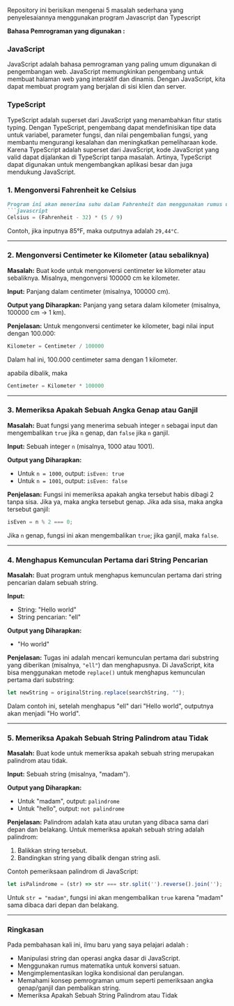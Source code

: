Repository ini berisikan mengenai 5 masalah sederhana yang penyelesaiannya menggunakan program Javascript dan Typescript

**Bahasa Pemrograman yang digunakan :**
### JavaScript
JavaScript adalah bahasa pemrograman yang paling umum digunakan di pengembangan web. JavaScript memungkinkan pengembang untuk membuat halaman web yang interaktif dan dinamis. Dengan JavaScript, kita dapat membuat program yang berjalan di sisi klien dan server.

### TypeScript
TypeScript adalah superset dari JavaScript yang menambahkan fitur statis typing. Dengan TypeScript, pengembang dapat mendefinisikan tipe data untuk variabel, parameter fungsi, dan nilai pengembalian fungsi, yang membantu mengurangi kesalahan dan meningkatkan pemeliharaan kode. Karena TypeScript adalah superset dari JavaScript, kode JavaScript yang valid dapat dijalankan di TypeScript tanpa masalah. Artinya, TypeScript dapat digunakan untuk mengembangkan aplikasi besar dan juga mendukung JavaScript.




### 1. **Mengonversi Fahrenheit ke Celsius**
```markdown
Program ini akan menerima suhu dalam Fahrenheit dan menggunakan rumus untuk mengonversinya ke Celsius:
```javascript
Celsius = (Fahrenheit - 32) * (5 / 9)
```
Contoh, jika inputnya 85°F, maka outputnya adalah `29,44°C`.

---

### 2. **Mengonversi Centimeter ke Kilometer (atau sebaliknya)**

**Masalah:**
Buat kode untuk mengonversi centimeter ke kilometer atau sebaliknya. Misalnya, mengonversi 100000 cm ke kilometer.

**Input:** Panjang dalam centimeter (misalnya, 100000 cm).

**Output yang Diharapkan:** Panjang yang setara dalam kilometer (misalnya, 100000 cm → 1 km).

**Penjelasan:**
Untuk mengonversi centimeter ke kilometer, bagi nilai input dengan 100.000:
```javascript
Kilometer = Centimeter / 100000
```
Dalam hal ini, 100.000 centimeter sama dengan 1 kilometer.

apabila dibalik, maka
```javascript
Centimeter = Kilometer * 100000
```

---

### 3. **Memeriksa Apakah Sebuah Angka Genap atau Ganjil**

**Masalah:**
Buat fungsi yang menerima sebuah integer `n` sebagai input dan mengembalikan `true` jika `n` genap, dan `false` jika `n` ganjil.

**Input:** Sebuah integer `n` (misalnya, 1000 atau 1001).

**Output yang Diharapkan:**
- Untuk `n = 1000`, output: `isEven: true`
- Untuk `n = 1001`, output: `isEven: false`

**Penjelasan:**
Fungsi ini memeriksa apakah angka tersebut habis dibagi 2 tanpa sisa. Jika ya, maka angka tersebut genap. Jika ada sisa, maka angka tersebut ganjil:
```javascript
isEven = n % 2 === 0;
```
Jika `n` genap, fungsi ini akan mengembalikan `true`; jika ganjil, maka `false`.

---

### 4. **Menghapus Kemunculan Pertama dari String Pencarian**

**Masalah:**
Buat program untuk menghapus kemunculan pertama dari string pencarian dalam sebuah string.

**Input:** 
- String: "Hello world"
- String pencarian: "ell"

**Output yang Diharapkan:** 
- "Ho world"

**Penjelasan:**
Tugas ini adalah mencari kemunculan pertama dari substring yang diberikan (misalnya, `"ell"`) dan menghapusnya. Di JavaScript, kita bisa menggunakan metode `replace()` untuk menghapus kemunculan pertama dari substring:
```javascript
let newString = originalString.replace(searchString, "");
```
Dalam contoh ini, setelah menghapus "ell" dari "Hello world", outputnya akan menjadi "Ho world".

---

### 5. **Memeriksa Apakah Sebuah String Palindrom atau Tidak**

**Masalah:**
Buat kode untuk memeriksa apakah sebuah string merupakan palindrom atau tidak.

**Input:** Sebuah string (misalnya, "madam").

**Output yang Diharapkan:** 
- Untuk "madam", output: `palindrome`
- Untuk "hello", output: `not palindrome`

**Penjelasan:**
Palindrom adalah kata atau urutan yang dibaca sama dari depan dan belakang. Untuk memeriksa apakah sebuah string adalah palindrom:
1. Balikkan string tersebut.
2. Bandingkan string yang dibalik dengan string asli.

Contoh pemeriksaan palindrom di JavaScript:
```javascript
let isPalindrome = (str) => str === str.split('').reverse().join('');
```
Untuk `str = "madam"`, fungsi ini akan mengembalikan `true` karena "madam" sama dibaca dari depan dan belakang.

---

### Ringkasan

Pada pembahasan kali ini, ilmu baru yang saya pelajari adalah : 

- Manipulasi string dan operasi angka dasar di JavaScript.
- Menggunakan rumus matematika untuk konversi satuan.
- Mengimplementasikan logika kondisional dan perulangan.
- Memahami konsep pemrograman umum seperti pemeriksaan angka genap/ganjil dan pembalikan string.
- Memeriksa Apakah Sebuah String Palindrom atau Tidak

